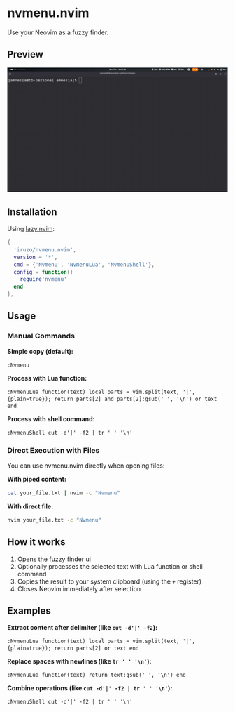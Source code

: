 # nvmenu.nvim

Use your Neovim as a fuzzy finder.

## Preview
![preview](./assets/preview.gif)

## Installation

Using [lazy.nvim](https://github.com/folke/lazy.nvim):

```lua
{
  'iruzo/nvmenu.nvim',
  version = '*',
  cmd = {'Nvmenu', 'NvmenuLua', 'NvmenuShell'},
  config = function()
    require'nvmenu'
  end
},
```

## Usage

### Manual Commands

**Simple copy (default):**
```vim
:Nvmenu
```

**Process with Lua function:**
```vim
:NvmenuLua function(text) local parts = vim.split(text, '|', {plain=true}); return parts[2] and parts[2]:gsub(' ', '\n') or text end
```

**Process with shell command:**
```vim
:NvmenuShell cut -d'|' -f2 | tr ' ' '\n'
```

### Direct Execution with Files

You can use nvmenu.nvim directly when opening files:

**With piped content:**
```bash
cat your_file.txt | nvim -c "Nvmenu"
```

**With direct file:**
```bash
nvim your_file.txt -c "Nvmenu"
```

## How it works

1. Opens the fuzzy finder ui
2. Optionally processes the selected text with Lua function or shell command
3. Copies the result to your system clipboard (using the `+` register)
4. Closes Neovim immediately after selection

## Examples

**Extract content after delimiter (like `cut -d'|' -f2`):**
```vim
:NvmenuLua function(text) local parts = vim.split(text, '|', {plain=true}); return parts[2] or text end
```

**Replace spaces with newlines (like `tr ' ' '\n'`):**
```vim
:NvmenuLua function(text) return text:gsub(' ', '\n') end
```

**Combine operations (like `cut -d'|' -f2 | tr ' ' '\n'`):**
```vim
:NvmenuShell cut -d'|' -f2 | tr ' ' '\n'
```
